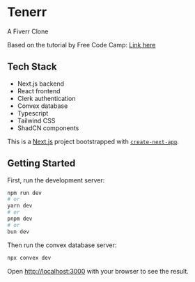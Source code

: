 # Tenerr
A Fiverr Clone

Based on the tutorial by Free Code Camp:
[Link here](https://www.youtube.com/watch?v=s5YM1kH1ht8)
## Tech Stack
- Next.js backend
- React frontend
- Clerk authentication
- Convex database
- Typescript
- Tailwind CSS
- ShadCN components

This is a [Next.js](https://nextjs.org) project bootstrapped with [`create-next-app`](https://nextjs.org/docs/app/api-reference/cli/create-next-app).

## Getting Started

First, run the development server:

```bash
npm run dev
# or
yarn dev
# or
pnpm dev
# or
bun dev
```

Then run the convex database server:
```bash
npx convex dev
```

Open [http://localhost:3000](http://localhost:3000) with your browser to see the result.